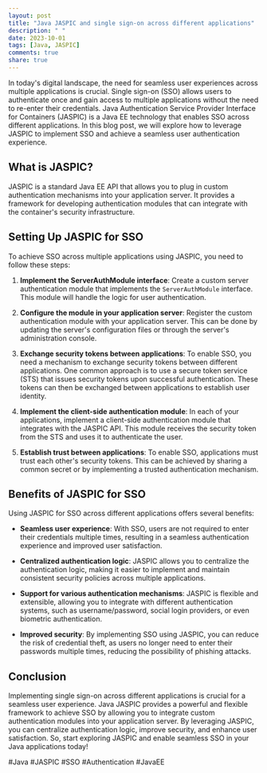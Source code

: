 ```yaml
---
layout: post
title: "Java JASPIC and single sign-on across different applications"
description: " "
date: 2023-10-01
tags: [Java, JASPIC]
comments: true
share: true
---
```


In today's digital landscape, the need for seamless user experiences across multiple applications is crucial. Single sign-on (SSO) allows users to authenticate once and gain access to multiple applications without the need to re-enter their credentials. Java Authentication Service Provider Interface for Containers (JASPIC) is a Java EE technology that enables SSO across different applications. In this blog post, we will explore how to leverage JASPIC to implement SSO and achieve a seamless user authentication experience.

## What is JASPIC?
JASPIC is a standard Java EE API that allows you to plug in custom authentication mechanisms into your application server. It provides a framework for developing authentication modules that can integrate with the container's security infrastructure.

## Setting Up JASPIC for SSO
To achieve SSO across multiple applications using JASPIC, you need to follow these steps:

1. **Implement the ServerAuthModule interface**: Create a custom server authentication module that implements the `ServerAuthModule` interface. This module will handle the logic for user authentication.

2. **Configure the module in your application server**: Register the custom authentication module with your application server. This can be done by updating the server's configuration files or through the server's administration console.

3. **Exchange security tokens between applications**: To enable SSO, you need a mechanism to exchange security tokens between different applications. One common approach is to use a secure token service (STS) that issues security tokens upon successful authentication. These tokens can then be exchanged between applications to establish user identity.

4. **Implement the client-side authentication module**: In each of your applications, implement a client-side authentication module that integrates with the JASPIC API. This module receives the security token from the STS and uses it to authenticate the user.

5. **Establish trust between applications**: To enable SSO, applications must trust each other's security tokens. This can be achieved by sharing a common secret or by implementing a trusted authentication mechanism.

## Benefits of JASPIC for SSO
Using JASPIC for SSO across different applications offers several benefits:

- **Seamless user experience**: With SSO, users are not required to enter their credentials multiple times, resulting in a seamless authentication experience and improved user satisfaction.

- **Centralized authentication logic**: JASPIC allows you to centralize the authentication logic, making it easier to implement and maintain consistent security policies across multiple applications.

- **Support for various authentication mechanisms**: JASPIC is flexible and extensible, allowing you to integrate with different authentication systems, such as username/password, social login providers, or even biometric authentication.

- **Improved security**: By implementing SSO using JASPIC, you can reduce the risk of credential theft, as users no longer need to enter their passwords multiple times, reducing the possibility of phishing attacks.

## Conclusion
Implementing single sign-on across different applications is crucial for a seamless user experience. Java JASPIC provides a powerful and flexible framework to achieve SSO by allowing you to integrate custom authentication modules into your application server. By leveraging JASPIC, you can centralize authentication logic, improve security, and enhance user satisfaction. So, start exploring JASPIC and enable seamless SSO in your Java applications today!

#Java #JASPIC #SSO #Authentication #JavaEE